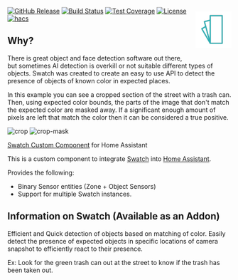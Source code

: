 <!-- markdownlint-disable first-line-heading -->
<!-- markdownlint-disable no-inline-html -->

<img src="https://raw.githubusercontent.com/NickM-27/swatch-hass-integration/master/images/swatch.png"
     alt="Swatch icon"
     width="16%"
     align="right"
     style="float: right; margin: 10px 0px 20px 20px;" />

[![GitHub Release](https://img.shields.io/github/release/NickM-27/swatch-hass-integration.svg?style=flat-square)](https://github.com/NickM-27/swatch-hass-integration/releases)
[![Build Status](https://img.shields.io/github/workflow/status/NickM-27/swatch-hass-integration/Build?style=flat-square)](https://github.com/NickM-27/swatch-hass-integration/actions/workflows/build.yaml)
[![Test Coverage](https://img.shields.io/codecov/c/gh/NickM-27/swatch-hass-integration?style=flat-square)](https://app.codecov.io/gh/NickM-27/swatch-hass-integration/)
[![License](https://img.shields.io/github/license/NickM-27/swatch-hass-integration.svg?style=flat-square)](LICENSE)
[![hacs](https://img.shields.io/badge/HACS-default-orange.svg?style=flat-square)](https://hacs.xyz)

## Why?

There is great object and face detection software out there, but sometimes AI detection is overkill or not suitable different types of objects. Swatch was created to create an easy to use API to detect the presence of objects of known color in expected places.

In this example you can see a cropped section of the street with a trash can. Then, using expected color bounds, the parts of the image that don't match the expected color are masked away. If a significant enough amount of pixels are left that match the color then it can be considered a true positive.

![crop](https://user-images.githubusercontent.com/14866235/160126079-14dd083c-7ca8-4077-882c-3f5eddeaf6a0.jpg)
![crop-mask](https://user-images.githubusercontent.com/14866235/160126093-82cedb91-c04e-44a2-8f0f-154e084f2f8f.jpg)

[Swatch Custom Component](https://github.com/NickM-27/swatch-hass-integration) for Home Assistant

This is a custom component to integrate [Swatch](https://github.com/NickM-27/swatch) into [Home Assistant](https://www.home-assistant.io).

Provides the following:
- Binary Sensor entities (Zone + Object Sensors)
- Support for multiple Swatch instances.

## Information on Swatch (Available as an Addon)
Efficient and Quick detection of objects based on matching of color.
Easily detect the presence of expected objects in specific locations of camera snapshot
to efficiently react to their presence.

Ex: Look for the green trash can out at the street to know if the trash has been taken out.
